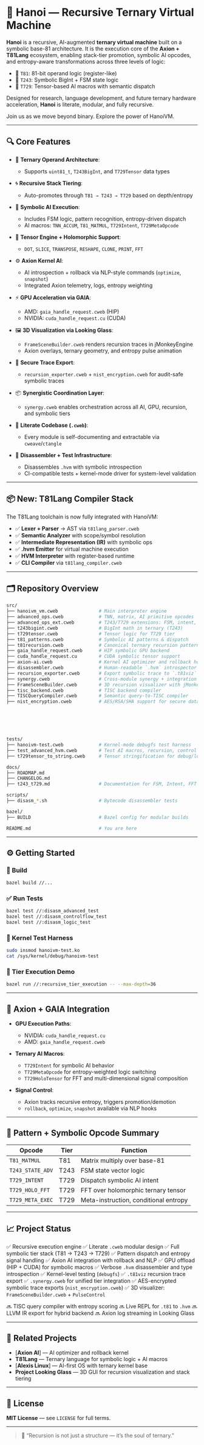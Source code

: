 # 🚀 Hanoi — Recursive Ternary Virtual Machine

**Hanoi** is a recursive, AI-augmented **ternary virtual machine** built on a symbolic base-81 architecture. It is the execution core of the **Axion + T81Lang** ecosystem, enabling stack-tier promotion, symbolic AI opcodes, and entropy-aware transformations across three levels of logic:

* 🔹 `T81`: 81-bit operand logic (register-like)
* 🔸 `T243`: Symbolic BigInt + FSM state logic
* 🔺 `T729`: Tensor-based AI macros with semantic dispatch

Designed for research, language development, and future ternary hardware acceleration, **Hanoi** is literate, modular, and fully recursive.

Join us as we move beyond binary. Explore the power of HanoiVM.

---

## 🔍 Core Features

* 🔢 **Ternary Operand Architecture**:
  * Supports `uint81_t`, `T243BigInt`, and `T729Tensor` data types

* 🌀 **Recursive Stack Tiering**:
  * Auto-promotes through `T81 → T243 → T729` based on depth/entropy

* 🧠 **Symbolic AI Execution**:
  * Includes FSM logic, pattern recognition, entropy-driven dispatch
  * AI macros: `TNN_ACCUM`, `T81_MATMUL`, `T729Intent`, `T729MetaOpcode`

* 🧬 **Tensor Engine + Holomorphic Support**:
  * `DOT`, `SLICE`, `TRANSPOSE`, `RESHAPE`, `CLONE`, `PRINT`, `FFT`

* ⚙️ **Axion Kernel AI**:
  * AI introspection + rollback via NLP-style commands (`optimize`, `snapshot`)
  * Integrated Axion telemetry, logs, entropy weighting

* ⚡ **GPU Acceleration via GAIA**:
  * AMD: `gaia_handle_request.cweb` (HIP)
  * NVIDIA: `cuda_handle_request.cu` (CUDA)

* 🖼️ **3D Visualization via Looking Glass**:
  * `FrameSceneBuilder.cweb` renders recursion traces in jMonkeyEngine
  * Axion overlays, ternary geometry, and entropy pulse animation

* 🔐 **Secure Trace Export**:
  * `recursion_exporter.cweb` + `nist_encryption.cweb` for audit-safe symbolic traces

* 📦 **Synergistic Coordination Layer**:
  * `synergy.cweb` enables orchestration across all AI, GPU, recursion, and symbolic tiers

* 📄 **Literate Codebase (`.cweb`)**:
  * Every module is self-documenting and extractable via `cweave`/`ctangle`

* 🧪 **Disassembler + Test Infrastructure**:
  * Disassembles `.hvm` with symbolic introspection
  * CI-compatible tests + kernel-mode driver for system-level validation

---

## 📦 New: T81Lang Compiler Stack

The T81Lang toolchain is now fully integrated with HanoiVM:

* ✅ **Lexer + Parser** → AST via `t81lang_parser.cweb`
* ✅ **Semantic Analyzer** with scope/symbol resolution
* ✅ **Intermediate Representation (IR)** with symbolic ops
* ✅ **.hvm Emitter** for virtual machine execution
* ✅ **HVM Interpreter** with register-based runtime
* ✅ **CLI Compiler** via `t81lang_compiler.cweb`

---

## 🗂️ Repository Overview

```bash
src/
├── hanoivm_vm.cweb               # Main interpreter engine
├── advanced_ops.cweb             # TNN, matrix, AI primitive opcodes
├── advanced_ops_ext.cweb         # T243/T729 extensions: FSM, intent, FFT
├── t243bigint.cweb               # BigInt math in ternary (T243)
├── t729tensor.cweb               # Tensor logic for T729 tier
├── t81_patterns.cweb             # Symbolic AI patterns & dispatch
├── t81recursion.cweb             # Canonical ternary recursion patterns
├── gaia_handle_request.cweb      # HIP symbolic GPU backend
├── cuda_handle_request.cu        # CUDA symbolic tensor support
├── axion-ai.cweb                 # Kernel AI optimizer and rollback hooks
├── disassembler.cweb             # Human-readable `.hvm` introspector
├── recursion_exporter.cweb       # Export symbolic trace to `.t81viz`
├── synergy.cweb                  # Cross-module synergy + integration layer
├── FrameSceneBuilder.cweb        # 3D recursion visualizer with jMonkeyEngine
├── tisc_backend.cweb             # TISC backend compiler
├── TISCQueryCompiler.cweb        # Semantic query-to-TISC compiler
├── nist_encryption.cweb          # AES/RSA/SHA support for secure data flows






tests/
├── hanoivm-test.cweb             # Kernel-mode debugfs test harness
├── test_advanced_hvm.cweb        # Test AI macros, recursion, control flow
├── t729tensor_to_string.cweb     # Tensor stringification for debug/logs

docs/
├── ROADMAP.md
├── CHANGELOG.md
├── t243_t729.md                  # Documentation for FSM, Intent, FFT

scripts/
├── disasm_*.sh                   # Bytecode disassembler tests

bazel/
├── BUILD                         # Bazel config for modular builds

README.md                         # You are here
```

---

## ⚙️ Getting Started

### 🔧 Build
```bash
bazel build //...
```

### ✅ Run Tests
```bash
bazel test //:disasm_advanced_test
bazel test //:disasm_controlflow_test
bazel test //:disasm_logic_test
```

### 🧠 Kernel Test Harness
```bash
sudo insmod hanoivm-test.ko
cat /sys/kernel/debug/hanoivm-test
```

### 🔬 Tier Execution Demo
```bash
bazel run //:recursive_tier_execution -- --max-depth=36
```

---

## 🤖 Axion + GAIA Integration

* **GPU Execution Paths**:
  * NVIDIA: `cuda_handle_request.cu`
  * AMD: `gaia_handle_request.cweb`

* **Ternary AI Macros**:
  * `T729Intent` for symbolic AI behavior
  * `T729MetaOpcode` for entropy-weighted logic switching
  * `T729HoloTensor` for FFT and multi-dimensional signal composition

* **Signal Control**:
  * Axion tracks recursive entropy, triggers promotion/demotion
  * `rollback`, `optimize`, `snapshot` available via NLP hooks

---

## 🔁 Pattern + Symbolic Opcode Summary

| Opcode           | Tier | Function                              |
| ---------------- | ---- | ------------------------------------- |
| `T81_MATMUL`     | T81  | Matrix multiply over base-81          |
| `T243_STATE_ADV` | T243 | FSM state vector logic                |
| `T729_INTENT`    | T729 | Dispatch symbolic AI intent           |
| `T729_HOLO_FFT`  | T729 | FFT over holomorphic ternary tensor   |
| `T729_META_EXEC` | T729 | Meta-instruction, conditional entropy |

---

## 📈 Project Status

✅ Recursive execution engine
✅ Literate `.cweb` modular design
✅ Full symbolic tier stack (T81 → T243 → T729)
✅ Pattern dispatch and entropy signal handling
✅ Axion AI integration with rollback and NLP
✅ GPU offload (HIP + CUDA) for symbolic macros
✅ Verbose `.hvm` disassembler and type introspection
✅ Kernel-level testing (`debugfs`)
✅ `.t81viz` recursion trace export
✅ `.synergy.cweb` for unified tier integration
✅ AES-encrypted symbolic trace exports (`nist_encryption.cweb`)
✅ 3D visualizer: `FrameSceneBuilder.cweb` + `PulseControl`

🔜 TISC query compiler with entropy scoring
🔜 Live REPL for `.t81` to `.hvm`
🔜 LLVM IR export for hybrid backend
🔜 Axion log streaming in Looking Glass

---

## 🔗 Related Projects

* [**Axion AI**] — AI optimizer and rollback kernel
* **T81Lang** — Ternary language for symbolic logic + AI macros
* [**Alexis Linux**] — AI-first OS with ternary kernel base
* **Project Looking Glass** — 3D GUI for recursion visualization and stack tiering

---

## 📜 License

**MIT License** — see `LICENSE` for full terms.

---

> 🧠 “Recursion is not just a structure — it’s the soul of ternary.”
